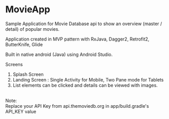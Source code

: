 # MovieApp
Sample Application for Movie Database api to show an overview (master / detail) of popular movies.</br>

Application created in MVP pattern with RxJava, Dagger2, Retrofit2, ButterKnife, Glide<br>

Built in native android (Java) using Android Studio.</br>

Screens </br>
1) Splash Screen </br>
2) Landing Screen : Single Activity for Mobile, Two Pane mode for Tablets</br>
3) List elements can be clicked and details can be viewed with images.</br>

</br>
Note:</br>
Replace your API Key from api.themoviedb.org in app/build.gradle's API_KEY value